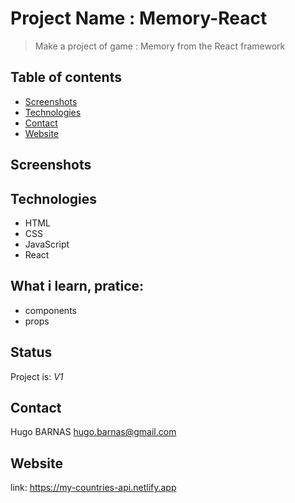  
# Project Name : Memory-React
> Make a project of game : Memory from the React framework

## Table of contents
* [Screenshots](#screenshots)
* [Technologies](#technologies)
* [Contact](#contact)
* [Website](#website)


## Screenshots




## Technologies
* HTML
* CSS
* JavaScript
* React


## What i learn, pratice: 
<ul>
 <li>components
 <li>props
</ul>
 
 
## Status
Project is:  _V1_


## Contact
Hugo BARNAS
hugo.barnas@gmail.com


## Website
link: https://my-countries-api.netlify.app
